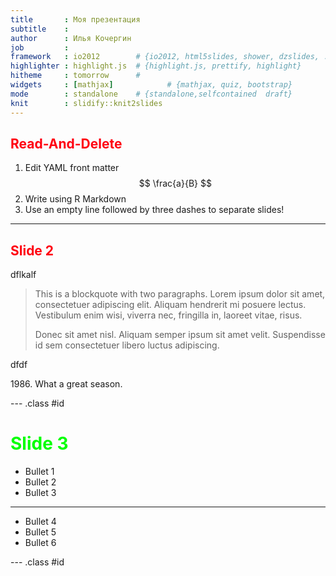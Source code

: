 ```yaml
---
title       : Моя презентация
subtitle    : 
author      : Илья Кочергин 
job         : 
framework   : io2012        # {io2012, html5slides, shower, dzslides, ...}
highlighter : highlight.js  # {highlight.js, prettify, highlight}
hitheme     : tomorrow      # 
widgets     : [mathjax]            # {mathjax, quiz, bootstrap}
mode        : standalone    # {standalone,selfcontained  draft}
knit        : slidify::knit2slides
---
```


<style type="text/css">
h1 {
  color : #00ff00;
}
p {
  font-face : "arial, sans-serif";
}
</style> 


## Read-And-Delete
<style type="text/css">
h2 {
  color : #ff0011;
}
p {
  font-face : "arial, sans-serif";
}
</style> 

1. Edit YAML front matter 
$$
 \frac{a}{B} 
$$
2. Write using R Markdown
3. Use an empty line followed by three dashes to separate slides!

--- 


## Slide 2

dflkalf

> This is a blockquote with two paragraphs. Lorem ipsum dolor sit amet,
> consectetuer adipiscing elit. Aliquam hendrerit mi posuere lectus.
> Vestibulum enim wisi, viverra nec, fringilla in, laoreet vitae, risus.
> 
> Donec sit amet nisl. Aliquam semper ipsum sit amet velit. Suspendisse
> id sem consectetuer libero luctus adipiscing.

dfdf

1986\. What a great season.


--- .class #id


Slide 3
===
- Bullet 1
- Bullet 2
- Bullet 3

***
- Bullet 4
- Bullet 5
- Bullet 6


--- .class #id

